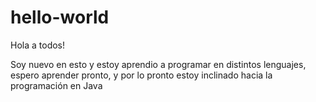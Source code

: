 # hello-world

Hola a todos!

Soy nuevo en esto y estoy aprendio a programar en distintos lenguajes, espero aprender pronto, y por lo pronto estoy inclinado hacia la programación en Java
